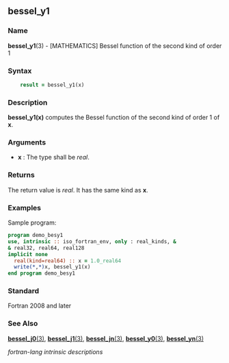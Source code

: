 ## bessel_y1

### **Name**

**bessel_y1**(3) - \[MATHEMATICS\] Bessel function of the second kind of order 1

### **Syntax**

```fortran
    result = bessel_y1(x)
```

### **Description**

**bessel_y1(x)** computes the Bessel function of the second
kind of order 1 of **x**.

### **Arguments**

- **x**
  : The type shall be _real_.

### **Returns**

The return value is _real_. It has the same kind as **x**.

### **Examples**

Sample program:

```fortran
program demo_besy1
use, intrinsic :: iso_fortran_env, only : real_kinds, &
& real32, real64, real128
implicit none
  real(kind=real64) :: x = 1.0_real64
  write(*,*)x, bessel_y1(x)
end program demo_besy1
```

### **Standard**

Fortran 2008 and later

### **See Also**

[**bessel_j0**(3)](BESSEL_J0),
[**bessel_j1**(3)](BESSEL_J1),
[**bessel_jn**(3)](BESSEL_JN),
[**bessel_y0**(3)](BESSEL_Y0),
[**bessel_yn**(3)](BESSEL_YN)

_fortran-lang intrinsic descriptions_
